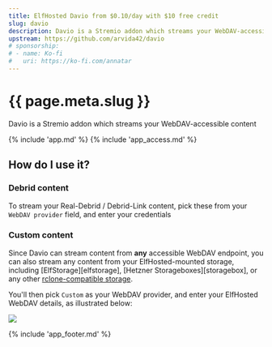 ```yaml
---
title: ElfHosted Davio from $0.10/day with $10 free credit
slug: davio
description: Davio is a Stremio addon which streams your WebDAV-accessible content
upstream: https://github.com/arvida42/davio
# sponsorship: 
# - name: Ko-fi
#   uri: https://ko-fi.com/annatar
---
```


# {{ page.meta.slug }}

Davio is a Stremio addon which streams your WebDAV-accessible content

{% include 'app.md' %}
{% include 'app_access.md' %}

## How do I use it?

### Debrid content

To stream your Real-Debrid / Debrid-Link content, pick these from your `WebDAV provider` field, and enter your credentials

### Custom content

Since Davio can stream content from **any** accessible WebDAV endpoint, you can also stream any content from your ElfHosted-mounted storage, including [ElfStorage][elfstorage], [Hetzner Storageboxes][storagebox], or any other [rclone-compatible storage](https://store.elfhosted.com/product-category/storage).

You'll then pick `Custom` as your WebDAV provider, and enter your ElfHosted WebDAV details, as illustrated below:

![](/images/davio-webdav.png)

{% include 'app_footer.md' %}